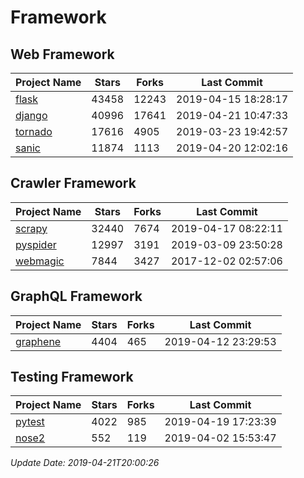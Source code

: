 # Framework

## Web Framework

| Project Name | Stars | Forks | Last Commit |
| ------------ | ----- | ----- | ----------- |
| [flask](https://github.com/pallets/flask) | 43458 | 12243 | 2019-04-15 18:28:17 |
| [django](https://github.com/django/django) | 40996 | 17641 | 2019-04-21 10:47:33 |
| [tornado](https://github.com/tornadoweb/tornado) | 17616 | 4905 | 2019-03-23 19:42:57 |
| [sanic](https://github.com/huge-success/sanic) | 11874 | 1113 | 2019-04-20 12:02:16 |

## Crawler Framework

| Project Name | Stars | Forks | Last Commit |
| ------------ | ----- | ----- | ----------- |
| [scrapy](https://github.com/scrapy/scrapy) | 32440 | 7674 | 2019-04-17 08:22:11 |
| [pyspider](https://github.com/binux/pyspider) | 12997 | 3191 | 2019-03-09 23:50:28 |
| [webmagic](https://github.com/code4craft/webmagic) | 7844 | 3427 | 2017-12-02 02:57:06 |

## GraphQL Framework

| Project Name | Stars | Forks | Last Commit |
| ------------ | ----- | ----- | ----------- |
| [graphene](https://github.com/graphql-python/graphene) | 4404 | 465 | 2019-04-12 23:29:53 |

## Testing Framework

| Project Name | Stars | Forks | Last Commit |
| ------------ | ----- | ----- | ----------- |
| [pytest](https://github.com/pytest-dev/pytest) | 4022 | 985 | 2019-04-19 17:23:39 |
| [nose2](https://github.com/nose-devs/nose2) | 552 | 119 | 2019-04-02 15:53:47 |

*Update Date: 2019-04-21T20:00:26*